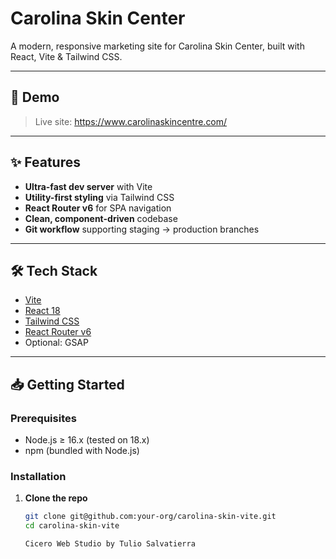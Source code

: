 # Carolina Skin Center

A modern, responsive marketing site for Carolina Skin Center, built with React, Vite & Tailwind CSS.

---

## 🚀 Demo

> Live site: https://www.carolinaskincentre.com/  


---

## ✨ Features

- **Ultra-fast dev server** with Vite  
- **Utility-first styling** via Tailwind CSS  
- **React Router v6** for SPA navigation  
- **Clean, component-driven** codebase  
- **Git workflow** supporting staging → production branches

---

## 🛠️ Tech Stack

- [Vite](https://vitejs.dev/)  
- [React 18](https://reactjs.org/)  
- [Tailwind CSS](https://tailwindcss.com/)  
- [React Router v6](https://reactrouter.com/)  
- Optional: GSAP

---

## 📥 Getting Started

### Prerequisites

- Node.js ≥ 16.x (tested on 18.x)  
- npm (bundled with Node.js)  

### Installation

1. **Clone the repo**  
   ```bash
   git clone git@github.com:your-org/carolina-skin-vite.git
   cd carolina-skin-vite

   Cicero Web Studio by Tulio Salvatierra
